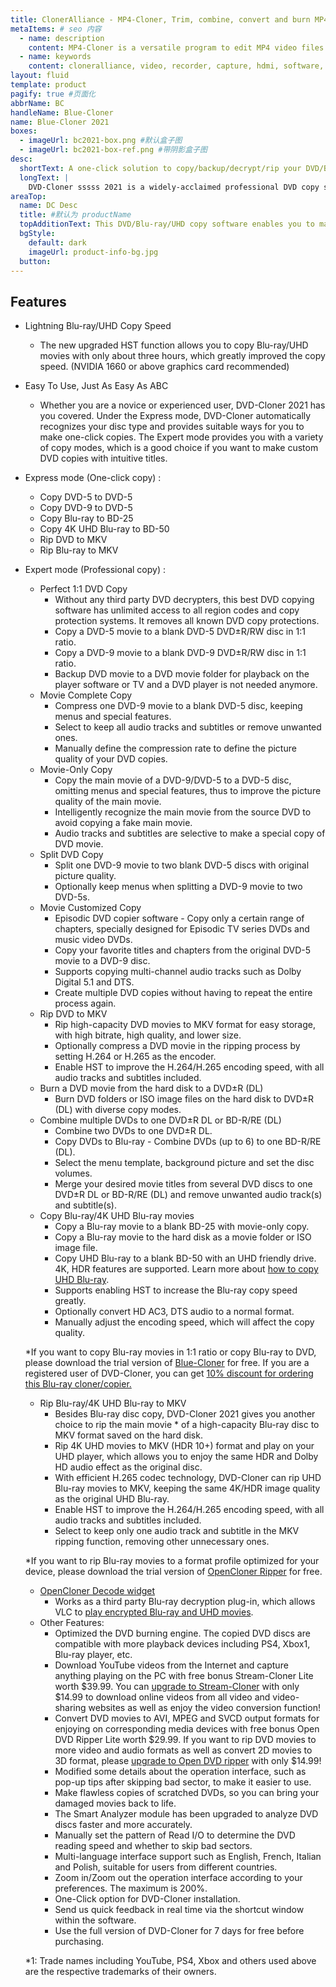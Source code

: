 ```yaml
---
title: ClonerAlliance - MP4-Cloner, Trim, combine, convert and burn MP4 videos recorded with video capture devices. 
metaItems: # seo 内容
  - name: description
    content: MP4-Cloner is a versatile program to edit MP4 video files recorded with our video capture tool. It enables you to trim, combine, convert and burn your MP4 videos (H.264 encoding).
  - name: keywords
    content: cloneralliance, video, recorder, capture, hdmi, software, 4k, live stream, mp4-cloner
layout: fluid
template: product
pagify: true #页面化
abbrName: BC
handleName: Blue-Cloner
name: Blue-Cloner 2021
boxes:
  - imageUrl: bc2021-box.png #默认盒子图
  - imageUrl: bc2021-box-ref.png #带阴影盒子图
desc:
  shortText: A one-click solution to copy/backup/decrypt/rip your DVD/Blu-ray/4K UHD Blu-ray movies.
  longText: |
    DVD-Cloner sssss 2021 is a widely-acclaimed professional DVD copy software with perfect output image quality. It can decrypt DVD and clone DVD to any blank disc with diverse copy modes for playback on many media devices including PS4, Xbox, Blu-ray player, etc. Besides, it can copy DVD to your Windows computer as an ISO file or DVD folders.The newest generation DVD-Cloner 2021, with optimized HST function, allows you to copy Blu-ray/UHD movies with only about three hours, which greatly improved the copy speed.
areaTop:
  name: DC Desc
  title: #默认为 productName
  topAdditionText: This DVD/Blu-ray/UHD copy software enables you to make perfect 1:1 copy of your favorite videos.
  bgStyle: 
    default: dark
    imageUrl: product-info-bg.jpg
  button: 
---
```


## Features

* Lightning Blu-ray/UHD Copy Speed
  * The new upgraded HST function allows you to copy Blu-ray/UHD movies with only about three hours, which greatly improved the copy speed. (NVIDIA 1660 or above graphics card recommended)

* Easy To Use, Just As Easy As ABC
  * Whether you are a novice or experienced user, DVD-Cloner 2021 has you covered. Under the Express mode, DVD-Cloner automatically recognizes your disc type and provides suitable ways for you to make one-click copies. The Expert mode provides you with a variety of copy modes, which is a good choice if you want to make custom DVD copies with intuitive titles.

* Express mode (One-click copy) :
  * Copy DVD-5 to DVD-5
  * Copy DVD-9 to DVD-5
  * Copy Blu-ray to BD-25
  * Copy 4K UHD Blu-ray to BD-50
  * Rip DVD to MKV
  * Rip Blu-ray to MKV  
* Expert mode (Professional copy) :
  * Perfect 1:1 DVD Copy
    * Without any third party DVD decrypters, this best DVD copying software has unlimited access to all region codes and copy protection systems. It removes all known DVD copy protections.
    * Copy a DVD-5 movie to a blank DVD-5 DVD±R/RW disc in 1:1 ratio.
    * Copy a DVD-9 movie to a blank DVD-9 DVD±R/RW disc in 1:1 ratio.
    * Backup DVD movie to a DVD movie folder for playback on the player software or TV and a DVD player is not needed anymore.
  * Movie Complete Copy
    * Compress one DVD-9 movie to a blank DVD-5 disc, keeping menus and special features.
    * Select to keep all audio tracks and subtitles or remove unwanted ones.
    * Manually define the compression rate to define the picture quality of your DVD copies.
  * Movie-Only Copy
    * Copy the main movie of a DVD-9/DVD-5 to a DVD-5 disc, omitting menus and special features, thus to improve the picture quality of the main movie.
    * Intelligently recognize the main movie from the source DVD to avoid copying a fake main movie.
    * Audio tracks and subtitles are selective to make a special copy of DVD movie.
  * Split DVD Copy
    * Split one DVD-9 movie to two blank DVD-5 discs with original picture quality.
    * Optionally keep menus when splitting a DVD-9 movie to two DVD-5s.
  * Movie Customized Copy
    * Episodic DVD copier software - Copy only a certain range of chapters, specially designed for Episodic TV series DVDs and music video DVDs.
    * Copy your favorite titles and chapters from the original DVD-5 movie to a DVD-9 disc.
    * Supports copying multi-channel audio tracks such as Dolby Digital 5.1 and DTS.
    * Create multiple DVD copies without having to repeat the entire process again.
  * Rip DVD to MKV
    * Rip high-capacity DVD movies to MKV format for easy storage, with high bitrate, high quality, and lower size.
    * Optionally compress a DVD movie in the ripping process by setting H.264 or H.265 as the encoder.
    * Enable HST to improve the H.264/H.265 encoding speed, with all audio tracks and subtitles included.
  * Burn a DVD movie from the hard disk to a DVD±R (DL)
    * Burn DVD folders or ISO image files on the hard disk to DVD±R (DL) with diverse copy modes.
  * Combine multiple DVDs to one DVD±R DL or BD-R/RE (DL)
    * Combine two DVDs to one DVD±R DL.
    * Copy DVDs to Blu-ray - Combine DVDs (up to 6) to one BD-R/RE (DL).
    * Select the menu template, background picture and set the disc volumes.
    * Merge your desired movie titles from several DVD discs to one DVD±R DL or BD-R/RE (DL) and remove unwanted audio track(s) and subtitle(s).
  * Copy Blu-ray/4K UHD Blu-ray movies
    * Copy a Blu-ray movie to a blank BD-25 with movie-only copy.
    * Copy a Blu-ray movie to the hard disk as a movie folder or ISO image file.
    * Copy UHD Blu-ray to a blank BD-50 with an UHD friendly drive. 4K, HDR features are supported. Learn more about <a href="https://www.dvd-cloner.com/knowledge/how-to-copy-uhd-blu-ray_379.html">how to copy UHD Blu-ray</a>.
    * Supports enabling HST to increase the Blu-ray copy speed greatly.
    * Optionally convert HD AC3, DTS audio to a normal format.
    * Manually adjust the encoding speed, which will affect the copy quality. 

  *If you want to copy Blu-ray movies in 1:1 ratio or copy Blu-ray to DVD, please download the trial version of <a href="https://www.blue-cloner.com" rel="nofollow noreferrer noopener">Blue-Cloner</a> for free. If you are a registered user of DVD-Cloner, you can get <a href="https://www.blue-cloner.com/dc_discountorder.html" rel="nofollow noreferrer noopener">10% discount for ordering this Blu-ray cloner/copier.</a>  

  * Rip Blu-ray/4K UHD Blu-ray to MKV
    * Besides Blu-ray disc copy, DVD-Cloner 2021 gives you another choice to rip the main movie * of a high-capacity Blu-ray disc to MKV format saved on the hard disk.
    * Rip 4K UHD movies to MKV (HDR 10+) format and play on your UHD player, which allows you to enjoy the same HDR and Dolby HD audio effect as the original disc.
    * With efficient H.265 codec technology, DVD-Cloner can rip UHD Blu-ray movies to MKV, keeping the same 4K/HDR image quality as the original UHD Blu-ray.
    * Enable HST to improve the H.264/H.265 encoding speed, with all audio tracks and subtitles included.
    * Select to keep only one audio track and subtitle in the MKV ripping function, removing other unnecessary ones.

  *If you want to rip Blu-ray movies to a format profile optimized for your device, please download the trial version of <a href="/open-cloner-ripper/" >OpenCloner Ripper</a> for free.

  * <a href="https://www.dvd-cloner.com/knowledge/what-is-opencloner-decode-widget_447.html" >OpenCloner Decode widget</a>
    * Works as a third party Blu-ray decryption plug-in, which allows VLC to <a href="https://www.dvd-cloner.com/knowledge/How_to_use_VLC_Media_Player_to_play_Blu-ray_or_4K_UHD_disc_438.html" >play encrypted Blu-ray and UHD movies</a>.
  * Other Features:
    * Optimized the DVD burning engine. The copied DVD discs are compatible with more playback devices including PS4, Xbox1, Blu-ray player, etc.
    * Download YouTube videos from the Internet and capture anything playing on the PC with free bonus Stream-Cloner Lite worth $39.99. You can <a href="http://www.stream-cloner.com/upgrade.html">upgrade to Stream-Cloner</a> with only $14.99 to download online videos from all video and video-sharing websites as well as enjoy the video conversion function!
    * Convert DVD movies to AVI, MPEG and SVCD output formats for enjoying on corresponding media devices with free bonus Open DVD Ripper Lite worth $29.99. If you want to rip DVD movies to more video and audio formats as well as convert 2D movies to 3D format, please <a href="http://www.open-dvd-ripper.com/upgrade.html">upgrade to Open DVD ripper</a> with only $14.99!
    * Modified some details about the operation interface, such as pop-up tips after skipping bad sector, to make it easier to use.
    * Make flawless copies of scratched DVDs, so you can bring your damaged movies back to life.
    * The Smart Analyzer module has been upgraded to analyze DVD discs faster and more accurately.
    * Manually set the pattern of Read I/O to determine the DVD reading speed and whether to skip bad sectors.
    * Multi-language interface support such as English, French, Italian and Polish, suitable for users from different countries.
    * Zoom in/Zoom out the operation interface according to your preferences. The maximum is 200%.
    * One-Click option for DVD-Cloner installation.
    * Send us quick feedback in real time via the shortcut window within the software.
    * Use the full version of DVD-Cloner for 7 days for free before purchasing.

  *1: Trade names including YouTube, PS4, Xbox and others used above are the respective trademarks of their owners.